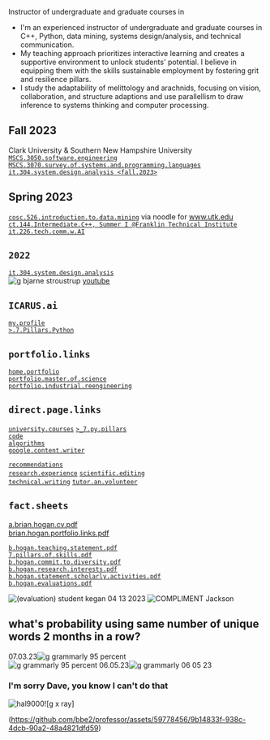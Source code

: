 Instructor of undergraduate and graduate courses in  
- I'm an experienced instructor of undergraduate and graduate courses in C++, Python, data mining, systems design/analysis, and technical communication.
- My teaching approach prioritizes interactive learning and creates a supportive environment to unlock students' potential. I believe in equipping them with the skills sustainable employment by fostering grit and resilience pillars.
- I study the adaptability of melittology and arachnids, focusing on vision, collaboration, and structure adaptions and use parallellism to draw inference to systems thinking and computer processing.  


## Fall 2023
Clark University & Southern New Hampshire University
[`MSCS.3050.software.engineering`](https://github.com/bbe2/instructor.brian/tree/mscs.3070.survey.of.systems.and.programming.languages)
[`MSCS.3070.survey.of.systems.and.programming.languages`](https://github.com/bbe2/instructor.brian/tree/mscs.3070.survey.of.systems.and.programming.languages)
[`it.304.system.design.analysis <fall.2023>`](https://github.com/bbe2/instructor.brian/tree/it.304.fall.2023)

## Spring 2023
[`cosc.526.introduction.to.data.mining`](https://github.com/bbe2/professor/tree/cosc.526.intro.to.data.Mining.utk.edu) via noodle for www.utk.edu  
[`ct.144.Intermediate.C++, Summer I @Franklin Technical Institute`](https://github.com/bbe2/professor/tree/ct.144.intermedat.C%2B%2B)   
[`it.226.tech.comm.w.AI`](https://github.com/bbe2/professor/tree/it.226.technical.communication.w.ai)  

## `2022`  
[`it.304.system.design.analysis`](https://github.com/bbe2/IT.304.Fall.2022)  
![g bjarne stroustrup](https://github.com/bbe2/professor/assets/59778456/8b4ddce9-6598-4f4a-b1d4-65291057900a) [youtube](https://www.youtube.com/watch?v=uTxRF5ag27A&t=1s)  

## `ICARUS.ai`  
[`my.profile`](https://icarus-ai.enki.tech/teacher-profile/brian-hogan)  
[`>.7.Pillars.Python`](https://github.com/bbe2/professor/tree/7.pillars.py)  

## `portfolio.links`
[`home.portfolio`](https://github.com/bbe2/portfolio.brian)  
[`portfolio.master.of.science`](https://github.com/bbe2/portfolio/tree/master_portfolio)  
[`portfolio.industrial.reengineering`](https://github.com/bbe2/portfolio/tree/reengineering)  

## `direct.page.links` 
[`university.courses`](https://github.com/bbe2/professor)
[`>_7.py.pillars`](https://github.com/bbe2/portfolio/tree/%3E_7_Pillars_of_Python)  
[`code`](https://github.com/bbe2/portfolio/tree/code)  
[`algorithms`](https://github.com/bbe2/professor.full.brain/tree/algorithms)  
[`google.content.writer`](https://github.com/bbe2/portfolio/tree/tech_curriculum_an_GwG)  

[`recommendations`](https://github.com/bbe2/portfolio/tree/reference_recommend)    
[`research.experience`](https://github.com/bbe2/portfolio/tree/research_experience ) [`scientific.editing`](https://github.com/bbe2/portfolio/tree/scientific_edit)  
[`technical.writing`](https://github.com/bbe2/portfolio/tree/tech_write)  [`tutor.an.volunteer`](https://github.com/bbe2/portfolio/tree/tutor_volunteer)  

## `fact.sheets`   
[a.brian.hogan.cv.pdf](https://github.com/bbe2/instructor.brian/files/12493888/a.brian.hogan.cv.pdf)  
[brian.hogan.portfolio.links.pdf](https://github.com/bbe2/instructor.brian/files/12466386/brian.hogan.portfolio.links.pdf)  


[`b.hogan.teaching.statement.pdf`](https://github.com/bbe2/portfolio/files/11655576/brian.hogan.teaching.statement.pdf)  
[`7.pillars.of.skills.pdf`](https://github.com/bbe2/portfolio/files/11655571/7.pillars.of.skills.pdf)  
[`b.hogan.commit.to.diversity.pdf`](https://github.com/bbe2/portfolio/files/11655572/brian.hogan.committment.to.diversity.statement.pdf)  
[`b.hogan.research.interests.pdf`](https://github.com/bbe2/portfolio/files/11655574/brian.hogan.research.interests.pdf)  
[`b.hogan.statement.scholarly.activities.pdf`](https://github.com/bbe2/portfolio/files/11655575/brian.hogan.statement.scholarly.activities.pdf)  
[`b.hogan.evaluations.pdf`](https://github.com/bbe2/portfolio/files/11655646/brian.hogan.evaluations.pdf)  


 



![(evaluation) student kegan 04 13 2023](https://github.com/bbe2/professor/assets/59778456/356cefc6-475e-472f-8b75-e23c5b5b38b9)
![COMPLIMENT Jackson](https://github.com/bbe2/professor/assets/59778456/55b15676-2ea6-490f-9bc1-86e85acf230a)  


## what's probability using same number of unique words 2 months in a row?  
07.03.23![g grammarly 95 percent](https://github.com/bbe2/professor.full.brain/assets/59778456/ad5d8a3e-212d-43db-b0ed-3268f2f31e1a)  
![g grammarly 95 percent](https://github.com/bbe2/professor.full.brain/assets/59778456/ad5d8a3e-212d-43db-b0ed-3268f2f31e1a)
06.05.23![g grammarly 06 05 23](https://github.com/bbe2/professor/assets/59778456/316810b7-95a8-41fd-9ad1-ba041b1aabd3)

### I'm sorry Dave, you know I can't do that 
![hal9000](https://user-images.githubusercontent.com/59778456/218209079-232d8f04-bb9a-4843-a6a1-d8cdf25a19fd.png)![g x ray]

(https://github.com/bbe2/professor/assets/59778456/9b14833f-938c-4dcb-90a2-48a4821dfd59)  
